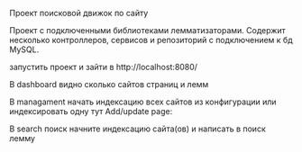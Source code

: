 Проект поисковой движок по сайту 

Проект с подключенными библиотеками лемматизаторами. Содержит несколько контроллеров, сервисов и репозиторий с подключением к бд MySQL.

запустить проект и зайти в http://localhost:8080/ 

В dashboard видно сколько сайтов страниц и лемм 

В managament начать индексацию всех сайтов из конфигурации или индексировать одну тут Add/update page:

В search поиск начните индексацию сайта(ов) и написать в поиск лемму